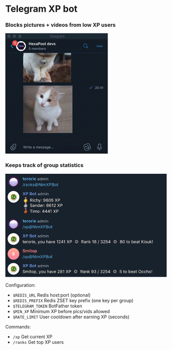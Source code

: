 # Telegram XP bot

### Blocks pictures + videos from low XP users

![Statistics](.github/block.gif)

### Keeps track of group statistics

![Statistics](.github/stats.png)

Configuration:
 - `$REDIS_URL` Redis host:port (optional)
 - `$REDIS_PREFIX` Redis ZSET key prefix (one key per group)
 - `$TELEGRAM_TOKEN` BotFather token
 - `$MIN_XP` Minimum XP before pics/vids allowed
 - `$RATE_LIMIT` User cooldown after earning XP (seconds)

Commands:
 - `/xp` Get current XP
 - `/ranks` Get top XP users
